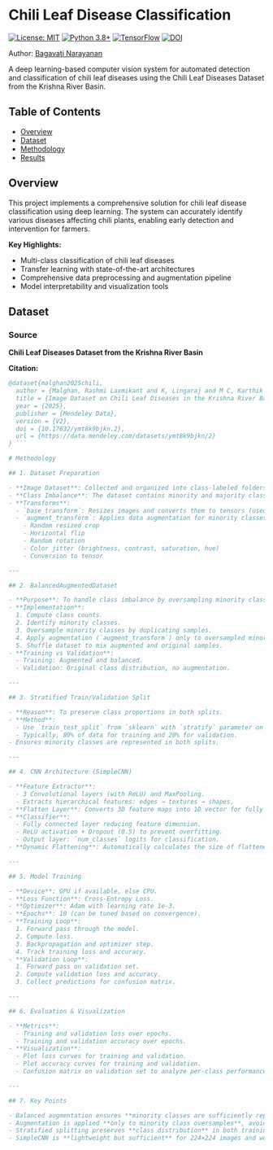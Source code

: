 # Chili Leaf Disease Classification
[![License: MIT](https://img.shields.io/badge/License-MIT-yellow.svg)](https://opensource.org/licenses/MIT)
[![Python 3.8+](https://img.shields.io/badge/Python-3.8%2B-blue.svg)](https://www.python.org/)
[![TensorFlow](https://img.shields.io/badge/TensorFlow-2.12%2B-orange.svg)](https://tensorflow.org)
[![DOI](https://img.shields.io/badge/DOI-10.17632/ymt8k9bjkn.2-brightgreen.svg)](https://doi.org/10.17632/ymt8k9bjkn.2)

Author: [Bagavati Narayanan](https://github.com/baggie11)

A deep learning-based computer vision system for automated detection and classification of chili leaf diseases using the Chili Leaf Diseases Dataset from the Krishna River Basin.

## Table of Contents

- [Overview](#overview)
- [Dataset](#dataset)
- [Methodology](#methodology)
- [Results](#results)

## Overview

This project implements a comprehensive solution for chili leaf disease classification using deep learning. The system can accurately identify various diseases affecting chili plants, enabling early detection and intervention for farmers.

**Key Highlights:**
- Multi-class classification of chili leaf diseases
- Transfer learning with state-of-the-art architectures
- Comprehensive data preprocessing and augmentation pipeline
- Model interpretability and visualization tools

## Dataset

### Source
**Chili Leaf Diseases Dataset from the Krishna River Basin**

**Citation:**
```bibtex
@dataset{malghan2025chili,
  author = {Malghan, Rashmi Laxmikant and K, Lingaraj and M C, Karthik Rao and Garg, Lalit},
  title = {Image Dataset on Chili Leaf Diseases in the Krishna River Basin of the Deccan Plateau, India},
  year = {2025},
  publisher = {Mendeley Data},
  version = {V2},
  doi = {10.17632/ymt8k9bjkn.2},
  url = {https://data.mendeley.com/datasets/ymt8k9bjkn/2}
} ```

# Methodology

## 1. Dataset Preparation

- **Image Dataset**: Collected and organized into class-labeled folders. Images are of size 224×224.
- **Class Imbalance**: The dataset contains minority and majority classes.
- **Transforms**:
  - `base_transform`: Resizes images and converts them to tensors (used for majority classes or validation).
  - `augment_transform`: Applies data augmentation for minority classes, including:
    - Random resized crop
    - Horizontal flip
    - Random rotation
    - Color jitter (brightness, contrast, saturation, hue)
    - Conversion to tensor

---

## 2. BalancedAugmentedDataset

- **Purpose**: To handle class imbalance by oversampling minority classes and applying augmentation.
- **Implementation**:
  1. Compute class counts.
  2. Identify minority classes.
  3. Oversample minority classes by duplicating samples.
  4. Apply augmentation (`augment_transform`) only to oversampled minority class images.
  5. Shuffle dataset to mix augmented and original samples.
- **Training vs Validation**:
  - Training: Augmented and balanced.
  - Validation: Original class distribution, no augmentation.

---

## 3. Stratified Train/Validation Split

- **Reason**: To preserve class proportions in both splits.
- **Method**: 
  - Use `train_test_split` from `sklearn` with `stratify` parameter on labels.
  - Typically, 80% of data for training and 20% for validation.
- Ensures minority classes are represented in both splits.

---

## 4. CNN Architecture (SimpleCNN)

- **Feature Extractor**:
  - 3 Convolutional layers (with ReLU) and MaxPooling.
  - Extracts hierarchical features: edges → textures → shapes.
- **Flatten Layer**: Converts 3D feature maps into 1D vector for fully connected layers.
- **Classifier**:
  - Fully connected layer reducing feature dimension.
  - ReLU activation + Dropout (0.5) to prevent overfitting.
  - Output layer: `num_classes` logits for classification.
- **Dynamic Flattening**: Automatically calculates the size of flattened features from the input image.

---

## 5. Model Training

- **Device**: GPU if available, else CPU.
- **Loss Function**: Cross-Entropy Loss.
- **Optimizer**: Adam with learning rate 1e-3.
- **Epochs**: 10 (can be tuned based on convergence).
- **Training Loop**:
  1. Forward pass through the model.
  2. Compute loss.
  3. Backpropagation and optimizer step.
  4. Track training loss and accuracy.
- **Validation Loop**:
  1. Forward pass on validation set.
  2. Compute validation loss and accuracy.
  3. Collect predictions for confusion matrix.

---

## 6. Evaluation & Visualization

- **Metrics**:
  - Training and validation loss over epochs.
  - Training and validation accuracy over epochs.
- **Visualization**:
  - Plot loss curves for training and validation.
  - Plot accuracy curves for training and validation.
  - Confusion matrix on validation set to analyze per-class performance.

---

## 7. Key Points

- Balanced augmentation ensures **minority classes are sufficiently represented**.
- Augmentation is applied **only to minority class oversamples**, avoiding overfitting majority classes.
- Stratified splitting preserves **class distribution** in both training and validation sets.
- SimpleCNN is **lightweight but sufficient** for 224×224 images and works with this dataset size.

